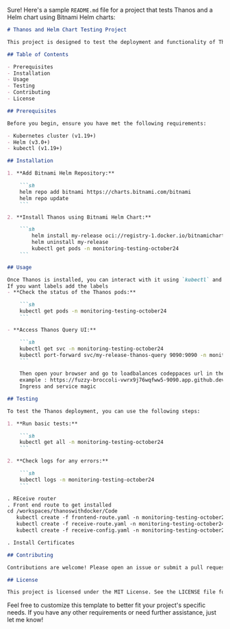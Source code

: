 Sure! Here's a sample `README.md` file for a project that tests Thanos and a Helm chart using Bitnami Helm charts:

```markdown
# Thanos and Helm Chart Testing Project

This project is designed to test the deployment and functionality of Thanos using Bitnami Helm charts.

## Table of Contents

- Prerequisites
- Installation
- Usage
- Testing
- Contributing
- License

## Prerequisites

Before you begin, ensure you have met the following requirements:

- Kubernetes cluster (v1.19+)
- Helm (v3.0+)
- kubectl (v1.19+)

## Installation

1. **Add Bitnami Helm Repository:**

    ```sh
    helm repo add bitnami https://charts.bitnami.com/bitnami
    helm repo update
    ```

2. **Install Thanos using Bitnami Helm Chart:**

    ```sh
        helm install my-release oci://registry-1.docker.io/bitnamicharts/thanos --values .\values.yaml --namespace monitoring-testing-october24
        helm uninstall my-release 
        kubectl get pods -n monitoring-testing-october24
    ```

## Usage

Once Thanos is installed, you can interact with it using `kubectl` and Helm commands. For example:
If you want labels add the labels
- **Check the status of the Thanos pods:**

    ```sh
    kubectl get pods -n monitoring-testing-october24
    ```

- **Access Thanos Query UI:**

    ```sh
    kubectl get svc -n monitoring-testing-october24
    kubectl port-forward svc/my-release-thanos-query 9090:9090 -n monitoring-testing-october24
    ```

    Then open your browser and go to loadbalances codeppaces url in the ports
    example : https://fuzzy-broccoli-vwrx9j76wqfww5-9090.app.github.dev/stores
    Ingress and service magic

## Testing

To test the Thanos deployment, you can use the following steps:

1. **Run basic tests:**

    ```sh
    kubectl get all -n monitoring-testing-october24
    ```

2. **Check logs for any errors:**

    ```sh
    kubectl logs -n monitoring-testing-october24
    ```

. REceive router
. Front end route to get installed
cd /workspaces/thanoswithdocker/Code
   kubectl create -f frontend-route.yaml -n monitoring-testing-october24
   kubectl create -f receive-route.yaml -n monitoring-testing-october24
   kubectl create -f receive-config.yaml -n monitoring-testing-october24

. Install Certificates

## Contributing

Contributions are welcome! Please open an issue or submit a pull request for any improvements or bug fixes.

## License

This project is licensed under the MIT License. See the LICENSE file for details.
```

Feel free to customize this template to better fit your project's specific needs. If you have any other requirements or need further assistance, just let me know!

